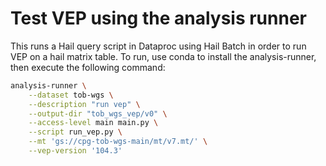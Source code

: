 # Test VEP using the analysis runner

This runs a Hail query script in Dataproc using Hail Batch in order to run VEP on a hail matrix table. To run, use conda to install the analysis-runner, then execute the following command:

```sh
analysis-runner \
	--dataset tob-wgs \
	--description "run vep" \
	--output-dir "tob_wgs_vep/v0" \
	--access-level main main.py \
	--script run_vep.py \
	--mt 'gs://cpg-tob-wgs-main/mt/v7.mt/' \
	--vep-version '104.3'
```
